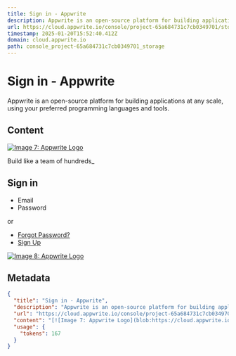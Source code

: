```yaml
---
title: Sign in - Appwrite
description: Appwrite is an open-source platform for building applications at any scale, using your preferred programming languages and tools.
url: https://cloud.appwrite.io/console/project-65a684731c7cb0349701/storage
timestamp: 2025-01-20T15:52:40.412Z
domain: cloud.appwrite.io
path: console_project-65a684731c7cb0349701_storage
---
```


# Sign in - Appwrite


Appwrite is an open-source platform for building applications at any scale, using your preferred programming languages and tools.


## Content

[![Image 7: Appwrite Logo](blob:https://cloud.appwrite.io/cb9fb73321404ebf770ad4579268eeed)](https://cloud.appwrite.io/console)

Build like a team of hundreds\_

Sign in
-------

*   Email
*   Password

or

*   [Forgot Password?](https://cloud.appwrite.io/console/recover)
*   [Sign Up](https://cloud.appwrite.io/console/register?redirect=%2Fconsole%2Fproject-65a684731c7cb0349701%2Fstorage)

[![Image 8: Appwrite Logo](blob:https://cloud.appwrite.io/cb9fb73321404ebf770ad4579268eeed)](https://cloud.appwrite.io/console)

## Metadata

```json
{
  "title": "Sign in - Appwrite",
  "description": "Appwrite is an open-source platform for building applications at any scale, using your preferred programming languages and tools.",
  "url": "https://cloud.appwrite.io/console/project-65a684731c7cb0349701/storage",
  "content": "[![Image 7: Appwrite Logo](blob:https://cloud.appwrite.io/cb9fb73321404ebf770ad4579268eeed)](https://cloud.appwrite.io/console)\n\nBuild like a team of hundreds\\_\n\nSign in\n-------\n\n*   Email\n*   Password\n\nor\n\n*   [Forgot Password?](https://cloud.appwrite.io/console/recover)\n*   [Sign Up](https://cloud.appwrite.io/console/register?redirect=%2Fconsole%2Fproject-65a684731c7cb0349701%2Fstorage)\n\n[![Image 8: Appwrite Logo](blob:https://cloud.appwrite.io/cb9fb73321404ebf770ad4579268eeed)](https://cloud.appwrite.io/console)",
  "usage": {
    "tokens": 167
  }
}
```
